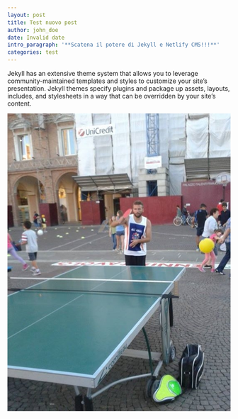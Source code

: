 ```yaml
---
layout: post
title: Test nuovo post
author: john_doe
date: Invalid date
intro_paragraph: '**Scatena il potere di Jekyll e Netlify CMS!!!**'
categories: test
---
```

Jekyll has an extensive theme system that allows you to leverage community-maintained templates and styles to customize your site’s presentation. Jekyll themes specify plugins and package up assets, layouts, includes, and stylesheets in a way that can be overridden by your site’s content.

![](/assets/img/uploads/fb_20140915_13_21_50_saved_picture.jpg)
